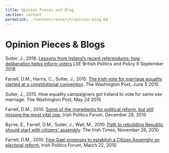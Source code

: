 ```yaml
---
title: Opinion Pieces and Blog
section: content
permalink: ./content/research/opinion-blog.md
---
```

# Opinion Pieces & Blogs
Suiter, J., 2018. <a href="https://blogs.lse.ac.uk/politicsandpolicy/irish-referendums-deliberative-assemblies/" target="_blank">Lessons from Ireland’s recent referendums: how deliberation helps inform voters</a> LSE British Politics and Policy 9  September 2018

Farrell, D.M., Harris, C., Suiter, J., 2015. <a href="https://www.washingtonpost.com/news/monkey-cage/wp/2015/06/05/the-irish-vote-for-marriage-equality-started-at-a-constitutional-convention/?noredirect=on" target="_blank">The Irish vote for marriage equality started at a constitutional convention</a>. The Washington Post, June 5 2015

Suiter, J., 2015. How equality campaigners got Ireland to vote for same sex marriage. The Washington Post, May 24 2015

Farrell, D.M., 2010. <a href="https://politicalreform.ie/2010/12/28/some-of-the-ingredients-for-political-reform-but-still-missing-the-most-vital-one/" target="_blank">Some of the ingredients for political reform, but still missing the most vital one</a>, Irish Politics Forum, December 28, 2010

Byrne, E., Farrell, D.M., Suiter, J., Wall, M., 2010. <a href="https://www.irishtimes.com/opinion/path-to-rebuilding-republic-should-start-with-citizens-assembly-1.681962" target="_blank">Path to rebuilding Republic should start with citizens' assembly</a>. The Irish Times, November 26, 2010

Farrell, D.M., 2010. <a href="https://politicalreform.ie/2010/03/22/fine-gael-proposes-to-establish-a-citizen-assembly-on-electoral-reform/" target="_blank">Fine Gael proposes to establish a Citizen Assembly on electoral reform</a>, Irish Politics Forum, March 22, 2010